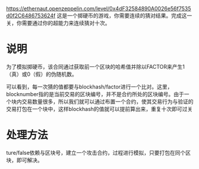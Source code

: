 https://ethernaut.openzeppelin.com/level/0x4dF32584890A0026e56f7535d0f2C6486753624f
这是一个掷硬币的游戏，你需要连续的猜对结果。完成这一关，你需要通过你的超能力来连续猜对十次。

# 说明
为了模拟掷硬币，该合同通过获取前一个区块的哈希值并除以FACTOR来产生1（真）或0（假）的伪随机数。

可以看到，每一次猜的值都要与blockhash/factor进行一个比对。这里，blocknumber指的是当前交易的区块编号，并不是合约所处的区块编号。由于一个块内交易数量很多，所以我们就可以通过布置一个合约，使其交易行为与验证的交易打包在一个块中，这样blockhash的值就可以提前算出来，重复十次即可过关

# 处理方法
ture/false依赖与区块号，建立一个攻击合约，过程进行模拟，只要打包在同个区块，即可解决。